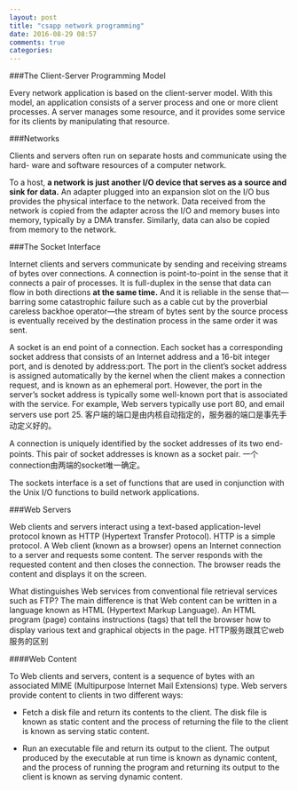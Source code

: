 ```yaml
---
layout: post
title: "csapp network programming"
date: 2016-08-29 08:57
comments: true
categories: 
---
```


###The Client-Server Programming Model

Every network application is based on the client-server model. With this model, an application consists of a server process and one or more client processes. A server manages some resource, and it provides some service for its clients by manipulating that resource. 

###Networks

Clients and servers often run on separate hosts and communicate using the hard- ware and software resources of a computer network. 

To a host, **a network is just another I/O device that serves as a source and sink for data.** An adapter plugged into an expansion slot on the I/O bus provides the physical interface to the network. Data received from the network is copied from the adapter across the I/O and memory buses into memory, typically by a DMA transfer. Similarly, data can also be copied from memory to the network.

###The Socket Interface

Internet clients and servers communicate by sending and receiving streams of bytes over connections. A connection is point-to-point in the sense that it connects a pair of processes. It is full-duplex in the sense that data can flow in both directions **at the same time.** And it is reliable in the sense that—barring some catastrophic failure such as a cable cut by the proverbial careless backhoe operator—the stream of bytes sent by the source process is eventually received by the destination process in the same order it was sent.

A socket is an end point of a connection. Each socket has a corresponding socket address that consists of an Internet address and a 16-bit integer port, and is denoted by address:port. The port in the client’s socket address is assigned automatically by the kernel when the client makes a connection request, and is known as an ephemeral port. However, the port in the server’s socket address is typically some well-known port that is associated with the service. For example, Web servers typically use port 80, and email servers use port 25. 客户端的端口是由内核自动指定的，服务器的端口是事先手动定义好的。

A connection is uniquely identified by the socket addresses of its two end-points. This pair of socket addresses is known as a socket pair. 一个connection由两端的socket唯一确定。

The sockets interface is a set of functions that are used in conjunction with the Unix I/O functions to build network applications.

###Web Servers

Web clients and servers interact using a text-based application-level protocol known as HTTP (Hypertext Transfer Protocol). HTTP is a simple protocol. A Web client (known as a browser) opens an Internet connection to a server and requests some content. The server responds with the requested content and then closes the connection. The browser reads the content and displays it on the screen.

What distinguishes Web services from conventional file retrieval services such as FTP? The main difference is that Web content can be written in a language known as HTML (Hypertext Markup Language). An HTML program (page) contains instructions (tags) that tell the browser how to display various text and graphical objects in the page. HTTP服务跟其它web服务的区别

####Web Content

To Web clients and servers, content is a sequence of bytes with an associated MIME (Multipurpose Internet Mail Extensions) type. Web servers provide content to clients in two different ways:

- Fetch a disk file and return its contents to the client. The disk file is known as static content and the process of returning the file to the client is known as serving static content.

- Run an executable file and return its output to the client. The output produced by the executable at run time is known as dynamic content, and the process of running the program and returning its output to the client is known as serving dynamic content.


